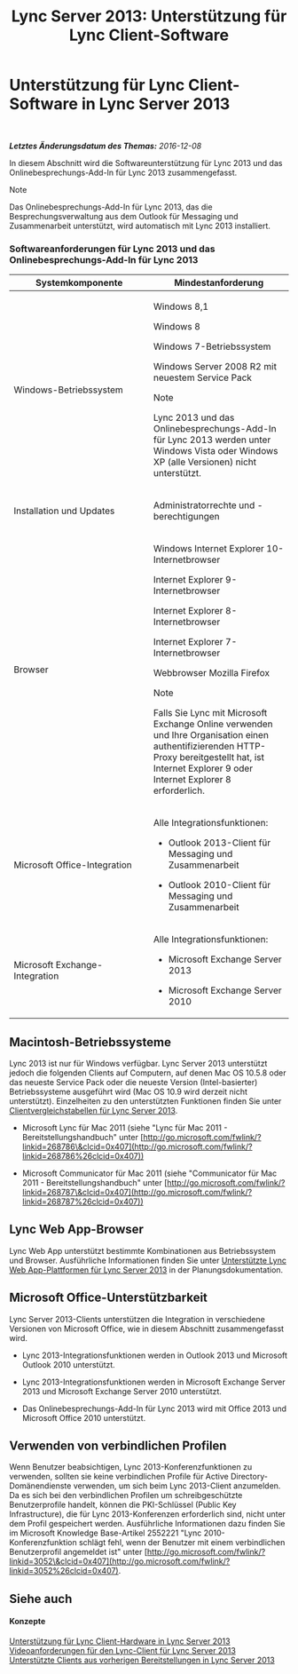 ﻿---
title: 'Lync Server 2013: Unterstützung für Lync Client-Software'
TOCTitle: Unterstützung für Lync Client-Software
ms:assetid: a6851e38-ba9a-4f19-9aa7-d8accf4d62b3
ms:mtpsurl: https://technet.microsoft.com/de-de/library/Gg412781(v=OCS.15)
ms:contentKeyID: 49294994
ms.date: 12/10/2016
mtps_version: v=OCS.15
ms.translationtype: HT
---

# Unterstützung für Lync Client-Software in Lync Server 2013

 

_**Letztes Änderungsdatum des Themas:** 2016-12-08_

In diesem Abschnitt wird die Softwareunterstützung für Lync 2013 und das Onlinebesprechungs-Add-In für Lync 2013 zusammengefasst.


> [!NOTE]
> Das Onlinebesprechungs-Add-In für Lync&nbsp;2013, das die Besprechungsverwaltung aus dem Outlook für Messaging und Zusammenarbeit unterstützt, wird automatisch mit Lync 2013 installiert.



### Softwareanforderungen für Lync 2013 und das Onlinebesprechungs-Add-In für Lync 2013

<table>
<colgroup>
<col style="width: 50%" />
<col style="width: 50%" />
</colgroup>
<thead>
<tr class="header">
<th>Systemkomponente</th>
<th>Mindestanforderung</th>
</tr>
</thead>
<tbody>
<tr class="odd">
<td><p>Windows-Betriebssystem</p></td>
<td><p>Windows 8,1</p>
<p>Windows 8</p>
<p>Windows 7-Betriebssystem</p>
<p>Windows Server 2008 R2 mit neuestem Service Pack</p>
<div class="alert">

> [!NOTE]
> Lync 2013 und das Onlinebesprechungs-Add-In für Lync&nbsp;2013 werden unter Windows Vista oder Windows XP (alle Versionen) nicht unterstützt.


</div></td>
</tr>
<tr class="even">
<td><p>Installation und Updates</p></td>
<td><p>Administratorrechte und -berechtigungen</p></td>
</tr>
<tr class="odd">
<td><p>Browser</p></td>
<td><p>Windows Internet Explorer 10-Internetbrowser</p>
<p>Internet Explorer 9-Internetbrowser</p>
<p>Internet Explorer 8-Internetbrowser</p>
<p>Internet Explorer 7-Internetbrowser</p>
<p>Webbrowser Mozilla Firefox</p>
<div class="alert">

> [!NOTE]
> Falls Sie Lync mit Microsoft Exchange Online verwenden und Ihre Organisation einen authentifizierenden HTTP-Proxy bereitgestellt hat, ist Internet Explorer&nbsp;9 oder Internet Explorer&nbsp;8 erforderlich.


</div></td>
</tr>
<tr class="even">
<td><p>Microsoft Office-Integration</p></td>
<td><p>Alle Integrationsfunktionen:</p>
<ul>
<li><p>Outlook 2013-Client für Messaging und Zusammenarbeit</p></li>
<li><p>Outlook 2010-Client für Messaging und Zusammenarbeit</p></li>
</ul></td>
</tr>
<tr class="odd">
<td><p>Microsoft Exchange-Integration</p></td>
<td><p>Alle Integrationsfunktionen:</p>
<ul>
<li><p>Microsoft Exchange Server 2013</p></li>
<li><p>Microsoft Exchange Server 2010</p></li>
</ul></td>
</tr>
</tbody>
</table>


## Macintosh-Betriebssysteme

Lync 2013 ist nur für Windows verfügbar. Lync Server 2013 unterstützt jedoch die folgenden Clients auf Computern, auf denen Mac OS 10.5.8 oder das neueste Service Pack oder die neueste Version (Intel-basierter) Betriebssysteme ausgeführt wird (Mac OS 10.9 wird derzeit nicht unterstützt). Einzelheiten zu den unterstützten Funktionen finden Sie unter [Clientvergleichstabellen für Lync Server 2013](lync-server-2013-desktop-client-comparison-tables.md).

  - Microsoft Lync für Mac 2011 (siehe "Lync für Mac 2011 - Bereitstellungshandbuch" unter [http://go.microsoft.com/fwlink/?linkid=268786\&clcid=0x407](http://go.microsoft.com/fwlink/?linkid=268786%26clcid=0x407))

  - Microsoft Communicator für Mac 2011 (siehe "Communicator für Mac 2011 - Bereitstellungshandbuch" unter [http://go.microsoft.com/fwlink/?linkid=268787\&clcid=0x407](http://go.microsoft.com/fwlink/?linkid=268787%26clcid=0x407))

## Lync Web App-Browser

Lync Web App unterstützt bestimmte Kombinationen aus Betriebssystem und Browser. Ausführliche Informationen finden Sie unter [Unterstützte Lync Web App-Plattformen für Lync Server 2013](lync-server-2013-lync-web-app-supported-platforms.md) in der Planungsdokumentation.

## Microsoft Office-Unterstützbarkeit

Lync Server 2013-Clients unterstützen die Integration in verschiedene Versionen von Microsoft Office, wie in diesem Abschnitt zusammengefasst wird.

  - Lync 2013-Integrationsfunktionen werden in Outlook 2013 und Microsoft Outlook 2010 unterstützt.

  - Lync 2013-Integrationsfunktionen werden in Microsoft Exchange Server 2013 und Microsoft Exchange Server 2010 unterstützt.

  - Das Onlinebesprechungs-Add-In für Lync 2013 wird mit Office 2013 und Microsoft Office 2010 unterstützt.

## Verwenden von verbindlichen Profilen

Wenn Benutzer beabsichtigen, Lync 2013-Konferenzfunktionen zu verwenden, sollten sie keine verbindlichen Profile für Active Directory-Domänendienste verwenden, um sich beim Lync 2013-Client anzumelden. Da es sich bei den verbindlichen Profilen um schreibgeschützte Benutzerprofile handelt, können die PKI-Schlüssel (Public Key Infrastructure), die für Lync 2013-Konferenzen erforderlich sind, nicht unter dem Profil gespeichert werden. Ausführliche Informationen dazu finden Sie im Microsoft Knowledge Base-Artikel 2552221 "Lync 2010-Konferenzfunktion schlägt fehl, wenn der Benutzer mit einem verbindlichen Benutzerprofil angemeldet ist" unter [http://go.microsoft.com/fwlink/?linkid=3052\&clcid=0x407](http://go.microsoft.com/fwlink/?linkid=3052%26clcid=0x407).

## Siehe auch

#### Konzepte

[Unterstützung für Lync Client-Hardware in Lync Server 2013](lync-server-2013-lync-client-hardware-support.md)  
[Videoanforderungen für den Lync-Client für Lync Server 2013](lync-server-2013-lync-client-video-requirements.md)  
[Unterstützte Clients aus vorherigen Bereitstellungen in Lync Server 2013](lync-server-2013-supported-clients-from-previous-deployments.md)

